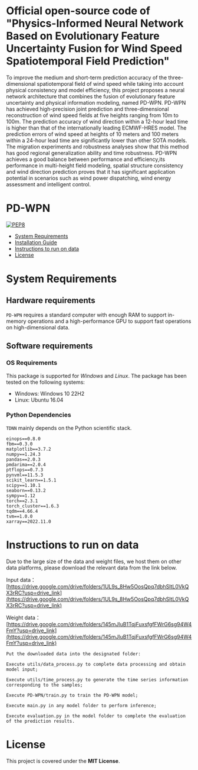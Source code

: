 # Official open-source code of "Physics-Informed Neural Network Based on Evolutionary Feature Uncertainty Fusion for Wind Speed Spatiotemporal Field Prediction"

To improve the medium and short-term prediction accuracy of the three-dimensional spatiotemporal field of wind speed while taking into account physical consistency and model efficiency, this project proposes a neural network architecture that combines the fusion of evolutionary feature uncertainty and physical information modeling, named PD-WPN. PD-WPN has achieved high-precision joint prediction and three-dimensional reconstruction of wind speed fields at five heights ranging from 10m to 100m. The prediction accuracy of wind direction within a 12-hour lead time is higher than that of the internationally leading ECMWF-HRES model. The prediction errors of wind speed at heights of 10 meters and 100 meters within a 24-hour lead time are significantly lower than other SOTA models. The migration experiments and robustness analyses show that this method has good regional generalization ability and time robustness. PD-WPN achieves a good balance between performance and efficiency,its performance in multi-height field modeling, spatial structure consistency and wind direction prediction proves that it has significant application potential in scenarios such as wind power dispatching, wind energy assessment and intelligent control.

# PD-WPN

[![PEP8](https://img.shields.io/badge/code%20style-pep8-orange.svg)](https://www.python.org/dev/peps/pep-0008/)

- [System Requirements](#system-requirements)
- [Installation Guide](#installation-guide)
- [Instructions to run on data](#Instructions-to-run-on-data)
- [License](#license)


# System Requirements
## Hardware requirements
`PD-WPN` requires a standard computer with enough RAM to support in-memory operations and a high-performance GPU to support fast operations on high-dimensional data.

## Software requirements
### OS Requirements
This package is supported for *Windows* and *Linux*. The package has been tested on the following systems:
+ Windows: Windows 10 22H2
+ Linux: Ubuntu 16.04

### Python Dependencies
`TDNN` mainly depends on the Python scientific stack.

```
einops==0.8.0
fbm==0.3.0
matplotlib==3.7.2
numpy==1.24.3
pandas==2.0.3
pmdarima==2.0.4
ptflops==0.7.3
pynvml==11.5.3
scikit_learn==1.5.1
scipy==1.10.1
seaborn==0.13.2
sympy==1.12
torch==2.3.1
torch_cluster==1.6.3
tqdm==4.66.4
tvm==1.0.0
xarray==2022.11.0
```

# Instructions to run on data

Due to the large size of the data and weight files, we host them on other data platforms, please download the relevant data from the link below.

Input data：[https://drive.google.com/drive/folders/1UL9s_8Hw5OosQpq7dbhSltL0VkQX3rRC?usp=drive_link](https://drive.google.com/drive/folders/1UL9s_8Hw5OosQpq7dbhSltL0VkQX3rRC?usp=drive_link)

Weight data：[https://drive.google.com/drive/folders/145mJluB1TqjFuxsfgfFWrG6sg94W4FmY?usp=drive_link](https://drive.google.com/drive/folders/145mJluB1TqjFuxsfgfFWrG6sg94W4FmY?usp=drive_link)

```
Put the downloaded data into the designated folder:

Execute utils/data_process.py to complete data processing and obtain model input;

Execute utils/time_process.py to generate the time series information corresponding to the samples;

Execute PD-WPN/train.py to train the PD-WPN model;

Execute main.py in any model folder to perform inference;

Execute evaluation.py in the model folder to complete the evaluation of the prediction results.
```

# License

This project is covered under the **MIT License**.
